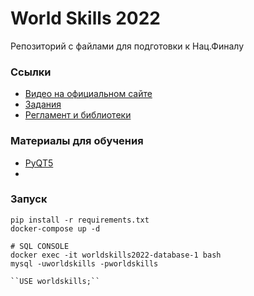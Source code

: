 # World Skills 2022
Репозиторий с файлами для подготовки к Нац.Финалу

### Ссылки
* [Видео на официальном сайте](https://nationalteam.worldskills.ru/skills/programmnye-resheniya-dlya-biznesa/)
* [Задания](https://disk.yandex.ru/d/CdEwG64Rmj_GPQ)
* [Регламент и библиотеки](https://drive.google.com/drive/folders/1wu9fiemVfVd9zu6eYKd_jIY2vomRFSdU)

### Материалы для обучения
* [PyQT5](https://www.youtube.com/playlist?list=PL1FgJUcJJ03uO70zDLDF3oaTu6s2QLOPa)
* 

### Запуск
```shell
pip install -r requirements.txt
docker-compose up -d 

# SQL CONSOLE
docker exec -it worldskills2022-database-1 bash
mysql -uworldskills -pworldskills

``USE worldskills;``
```
